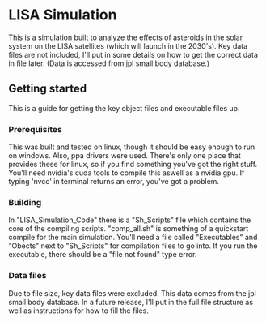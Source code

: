 # LISA Simulation

This is a simulation built to analyze the effects of asteroids in the solar system on the LISA satellites (which will launch in the 2030's). Key data files are not included, I'll put in some details on how to get the correct data in file later. (Data is accessed from jpl small body database.)

## Getting started

This is a guide for getting the key object files and executable files up.

### Prerequisites

This was built and tested on linux, though it should be easy enough to run on windows. Also, ppa drivers were used. There's only one place that provides these for linux, so if you find something you've got the right stuff. You'll need nvidia's cuda tools to compile this aswell as a nvidia gpu. If typing 'nvcc' in terminal returns an error, you've got a problem.

### Building

 In "LISA_Simulation_Code" there is a "Sh_Scripts" file which contains the core of the compiling scripts. "comp_all.sh" is something of a quickstart compile for the main simulation. You'll need a file called "Executables" and "Obects" next to "Sh_Scripts" for compilation files to go into. If you run the executable, there should be a "file not found" type error.

### Data files

Due to file size, key data files were excluded. This data comes from the jpl small body database. In a future release, I'll put in the full file structure as well as instructions for how to fill the files.
